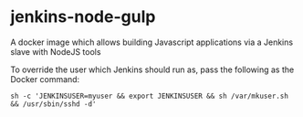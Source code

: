 # jenkins-node-gulp

A docker image which allows building Javascript applications via a Jenkins slave with NodeJS tools

To override the user which Jenkins should run as, pass the following as the Docker command:

`sh -c 'JENKINSUSER=myuser && export JENKINSUSER && sh /var/mkuser.sh && /usr/sbin/sshd -d'`